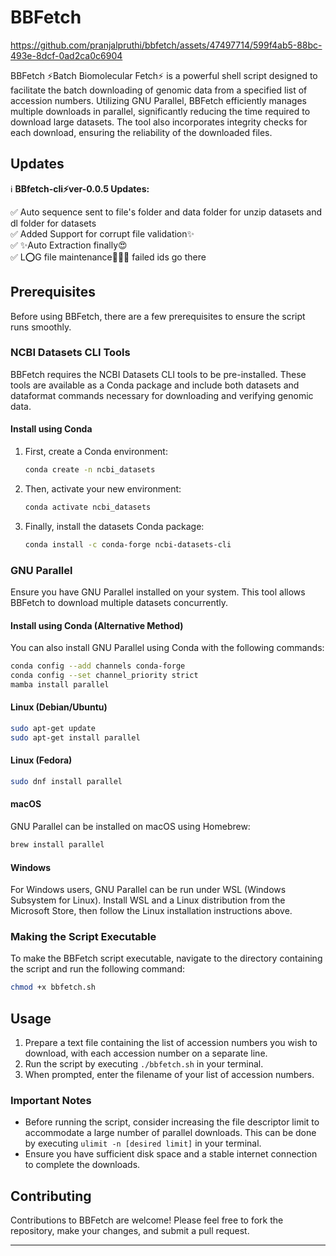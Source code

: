 # BBFetch 


https://github.com/pranjalpruthi/bbfetch/assets/47497714/599f4ab5-88bc-493e-8dcf-0ad2ca0c6904


BBFetch ⚡️Batch Biomolecular Fetch⚡️ is a powerful shell script designed to facilitate the batch downloading of genomic data from a specified list of accession numbers. Utilizing GNU Parallel, BBFetch efficiently manages multiple downloads in parallel, significantly reducing the time required to download large datasets. The tool also incorporates integrity checks for each download, ensuring the reliability of the downloaded files.



## Updates

ℹ️ **BBfetch-cli⚡ver-0.0.5 Updates:**

✅ Auto sequence sent to file's folder and data folder for unzip datasets and dl folder for datasets  
✅ Added Support for corrupt file validation✨  
✅ ✨Auto Extraction finally😍  
✅ L⭕G file maintenance💁🏻‍♂️ failed ids go there  


## Prerequisites

Before using BBFetch, there are a few prerequisites to ensure the script runs smoothly.

### NCBI Datasets CLI Tools

BBFetch requires the NCBI Datasets CLI tools to be pre-installed. These tools are available as a Conda package and include both datasets and dataformat commands necessary for downloading and verifying genomic data.

#### Install using Conda

1. First, create a Conda environment:
   ```bash
   conda create -n ncbi_datasets
   ```

2. Then, activate your new environment:
   ```bash
   conda activate ncbi_datasets
   ```

3. Finally, install the datasets Conda package:
   ```bash
   conda install -c conda-forge ncbi-datasets-cli
   ```

### GNU Parallel

Ensure you have GNU Parallel installed on your system. This tool allows BBFetch to download multiple datasets concurrently.

#### Install using Conda (Alternative Method)

You can also install GNU Parallel using Conda with the following commands:

```bash
conda config --add channels conda-forge
conda config --set channel_priority strict
mamba install parallel
```

#### Linux (Debian/Ubuntu)

```bash
sudo apt-get update
sudo apt-get install parallel
```

#### Linux (Fedora)

```bash
sudo dnf install parallel
```

#### macOS

GNU Parallel can be installed on macOS using Homebrew:

```bash
brew install parallel
```

#### Windows

For Windows users, GNU Parallel can be run under WSL (Windows Subsystem for Linux). Install WSL and a Linux distribution from the Microsoft Store, then follow the Linux installation instructions above.

### Making the Script Executable

To make the BBFetch script executable, navigate to the directory containing the script and run the following command:

```bash
chmod +x bbfetch.sh
```

## Usage

1. Prepare a text file containing the list of accession numbers you wish to download, with each accession number on a separate line.
2. Run the script by executing `./bbfetch.sh` in your terminal.
3. When prompted, enter the filename of your list of accession numbers.

### Important Notes

- Before running the script, consider increasing the file descriptor limit to accommodate a large number of parallel downloads. This can be done by executing `ulimit -n [desired limit]` in your terminal.
- Ensure you have sufficient disk space and a stable internet connection to complete the downloads.

## Contributing

Contributions to BBFetch are welcome! Please feel free to fork the repository, make your changes, and submit a pull request.


---

